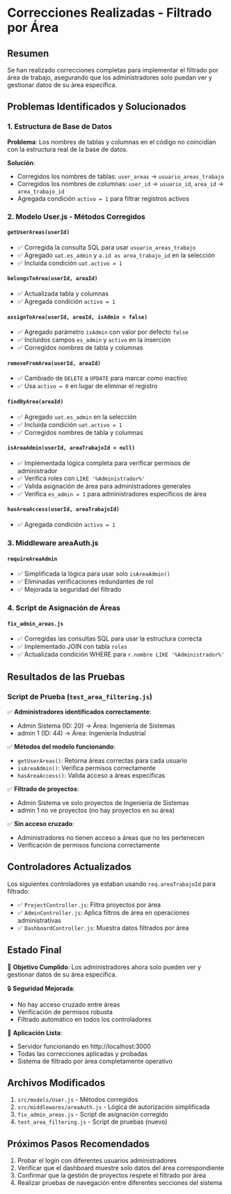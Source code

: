 # Correcciones Realizadas - Filtrado por Área

## Resumen
Se han realizado correcciones completas para implementar el filtrado por área de trabajo, asegurando que los administradores solo puedan ver y gestionar datos de su área específica.

## Problemas Identificados y Solucionados

### 1. Estructura de Base de Datos
**Problema**: Los nombres de tablas y columnas en el código no coincidían con la estructura real de la base de datos.

**Solución**:
- Corregidos los nombres de tablas: `user_areas` → `usuario_areas_trabajo`
- Corregidos los nombres de columnas: `user_id` → `usuario_id`, `area_id` → `area_trabajo_id`
- Agregada condición `activo = 1` para filtrar registros activos

### 2. Modelo User.js - Métodos Corregidos

#### `getUserAreas(userId)`
- ✅ Corregida la consulta SQL para usar `usuario_areas_trabajo`
- ✅ Agregado `uat.es_admin` y `a.id as area_trabajo_id` en la selección
- ✅ Incluida condición `uat.activo = 1`

#### `belongsToArea(userId, areaId)`
- ✅ Actualizada tabla y columnas
- ✅ Agregada condición `activo = 1`

#### `assignToArea(userId, areaId, isAdmin = false)`
- ✅ Agregado parámetro `isAdmin` con valor por defecto `false`
- ✅ Incluidos campos `es_admin` y `activo` en la inserción
- ✅ Corregidos nombres de tabla y columnas

#### `removeFromArea(userId, areaId)`
- ✅ Cambiado de `DELETE` a `UPDATE` para marcar como inactivo
- ✅ Usa `activo = 0` en lugar de eliminar el registro

#### `findByArea(areaId)`
- ✅ Agregado `uat.es_admin` en la selección
- ✅ Incluida condición `uat.activo = 1`
- ✅ Corregidos nombres de tabla y columnas

#### `isAreaAdmin(userId, areaTrabajoId = null)`
- ✅ Implementada lógica completa para verificar permisos de administrador
- ✅ Verifica roles con `LIKE '%Administrador%'`
- ✅ Valida asignación de área para administradores generales
- ✅ Verifica `es_admin = 1` para administradores específicos de área

#### `hasAreaAccess(userId, areaTrabajoId)`
- ✅ Agregada condición `activo = 1`

### 3. Middleware areaAuth.js

#### `requireAreaAdmin`
- ✅ Simplificada la lógica para usar solo `isAreaAdmin()`
- ✅ Eliminadas verificaciones redundantes de rol
- ✅ Mejorada la seguridad del filtrado

### 4. Script de Asignación de Áreas

#### `fix_admin_areas.js`
- ✅ Corregidas las consultas SQL para usar la estructura correcta
- ✅ Implementado JOIN con tabla `roles`
- ✅ Actualizada condición WHERE para `r.nombre LIKE '%Administrador%'`

## Resultados de las Pruebas

### Script de Prueba (`test_area_filtering.js`)
✅ **Administradores identificados correctamente**:
- Admin Sistema (ID: 20) → Área: Ingeniería de Sistemas
- admin 1 (ID: 44) → Área: Ingeniería Industrial

✅ **Métodos del modelo funcionando**:
- `getUserAreas()`: Retorna áreas correctas para cada usuario
- `isAreaAdmin()`: Verifica permisos correctamente
- `hasAreaAccess()`: Valida acceso a áreas específicas

✅ **Filtrado de proyectos**:
- Admin Sistema ve solo proyectos de Ingeniería de Sistemas
- admin 1 no ve proyectos (no hay proyectos en su área)

✅ **Sin acceso cruzado**:
- Administradores no tienen acceso a áreas que no les pertenecen
- Verificación de permisos funciona correctamente

## Controladores Actualizados

Los siguientes controladores ya estaban usando `req.areaTrabajoId` para filtrado:
- ✅ `ProjectController.js`: Filtra proyectos por área
- ✅ `AdminController.js`: Aplica filtros de área en operaciones administrativas
- ✅ `DashboardController.js`: Muestra datos filtrados por área

## Estado Final

🎯 **Objetivo Cumplido**: Los administradores ahora solo pueden ver y gestionar datos de su área específica.

🔒 **Seguridad Mejorada**: 
- No hay acceso cruzado entre áreas
- Verificación de permisos robusta
- Filtrado automático en todos los controladores

🚀 **Aplicación Lista**: 
- Servidor funcionando en http://localhost:3000
- Todas las correcciones aplicadas y probadas
- Sistema de filtrado por área completamente operativo

## Archivos Modificados

1. `src/models/User.js` - Métodos corregidos
2. `src/middlewares/areaAuth.js` - Lógica de autorización simplificada
3. `fix_admin_areas.js` - Script de asignación corregido
4. `test_area_filtering.js` - Script de pruebas (nuevo)

## Próximos Pasos Recomendados

1. Probar el login con diferentes usuarios administradores
2. Verificar que el dashboard muestre solo datos del área correspondiente
3. Confirmar que la gestión de proyectos respete el filtrado por área
4. Realizar pruebas de navegación entre diferentes secciones del sistema